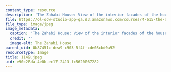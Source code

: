 ```yaml
---
content_type: resource
description: 'The Zahabi House: View of the interior facades of the house.'
file: https://ol-ocw-studio-app-qa.s3.amazonaws.com/courses/4-615-the-architecture-of-cairo-spring-2002/e90c28da4e0bec172413fc5620067282_1149.jpeg
file_type: image/jpeg
image_metadata:
  caption: 'The Zahabi House: View of the interior facades of the house.'
  credit: ''
  image-alt: The Zahabi House
parent_uid: 0b87451c-dea9-c903-5f4f-cde08cbd0a92
resourcetype: Image
title: 1149.jpeg
uid: e90c28da-4e0b-ec17-2413-fc5620067282
---
```

